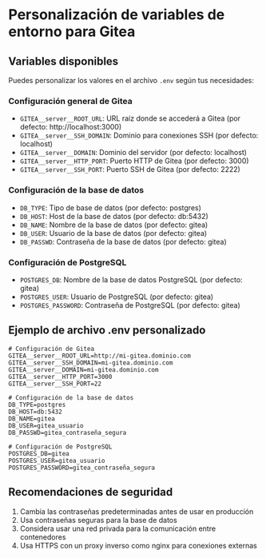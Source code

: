 # Personalización de variables de entorno para Gitea

## Variables disponibles

Puedes personalizar los valores en el archivo `.env` según tus necesidades:

### Configuración general de Gitea
- `GITEA__server__ROOT_URL`: URL raíz donde se accederá a Gitea (por defecto: http://localhost:3000)
- `GITEA__server__SSH_DOMAIN`: Dominio para conexiones SSH (por defecto: localhost)
- `GITEA__server__DOMAIN`: Dominio del servidor (por defecto: localhost)
- `GITEA__server__HTTP_PORT`: Puerto HTTP de Gitea (por defecto: 3000)
- `GITEA__server__SSH_PORT`: Puerto SSH de Gitea (por defecto: 2222)

### Configuración de la base de datos
- `DB_TYPE`: Tipo de base de datos (por defecto: postgres)
- `DB_HOST`: Host de la base de datos (por defecto: db:5432)
- `DB_NAME`: Nombre de la base de datos (por defecto: gitea)
- `DB_USER`: Usuario de la base de datos (por defecto: gitea)
- `DB_PASSWD`: Contraseña de la base de datos (por defecto: gitea)

### Configuración de PostgreSQL
- `POSTGRES_DB`: Nombre de la base de datos PostgreSQL (por defecto: gitea)
- `POSTGRES_USER`: Usuario de PostgreSQL (por defecto: gitea)
- `POSTGRES_PASSWORD`: Contraseña de PostgreSQL (por defecto: gitea)

## Ejemplo de archivo .env personalizado

```
# Configuración de Gitea
GITEA__server__ROOT_URL=http://mi-gitea.dominio.com
GITEA__server__SSH_DOMAIN=mi-gitea.dominio.com
GITEA__server__DOMAIN=mi-gitea.dominio.com
GITEA__server__HTTP_PORT=3000
GITEA__server__SSH_PORT=22

# Configuración de la base de datos
DB_TYPE=postgres
DB_HOST=db:5432
DB_NAME=gitea
DB_USER=gitea_usuario
DB_PASSWD=gitea_contraseña_segura

# Configuración de PostgreSQL
POSTGRES_DB=gitea
POSTGRES_USER=gitea_usuario
POSTGRES_PASSWORD=gitea_contraseña_segura
```

## Recomendaciones de seguridad

1. Cambia las contraseñas predeterminadas antes de usar en producción
2. Usa contraseñas seguras para la base de datos
3. Considera usar una red privada para la comunicación entre contenedores
4. Usa HTTPS con un proxy inverso como nginx para conexiones externas